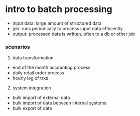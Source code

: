 # intro to batch processing

- input data: large amount of structured data
- job: runs periodically to process input data efficiently
- output: processed data is written, often to a db or other job

### scenarios

1. data transformation
  - end of the month accounting process
  - daily retail order process
  - hourly log of trxs

2. system integration
  - bulk import of external data
  - bulk import of data between internal systems
  - bulk export of data
